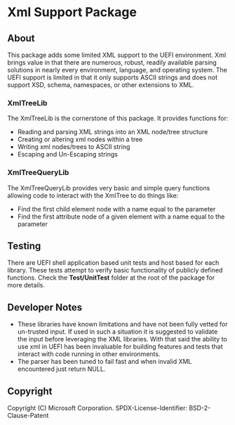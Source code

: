 # Xml Support Package

## About

This package adds some limited XML support to the UEFI environment.  Xml brings value in that there are numerous, robust, readily available parsing solutions in nearly every environment, language, and operating system.
The UEFI support is limited in that it only supports ASCII strings and does not support XSD, schema, namespaces, or other extensions to XML.

### XmlTreeLib

The XmlTreeLib is the cornerstone of this package.  It provides functions for:

* Reading and parsing XML strings into an XML node/tree structure
* Creating or altering xml nodes within a tree
* Writing xml nodes/trees to ASCII string
* Escaping and Un-Escaping strings

### XmlTreeQueryLib

The XmlTreeQueryLib provides very basic and simple query functions allowing code to interact
with the XmlTree to do things like:

* Find the first child element node with a name equal to the parameter
* Find the first attribute node of a given element with a name equal to the parameter

## Testing

There are UEFI shell application based unit tests and host based for each library.  These tests attempt to verify basic functionality of publicly defined functions.  Check the **Test/UnitTest** folder at the root of the package for more details.

## Developer Notes

* These libraries have known limitations and have not been fully vetted for un-trusted input.  If used in such a
situation it is suggested to validate the input before leveraging the XML libraries.  With that said the ability to use
xml in UEFI has been invaluable for building features and tests that interact with code running in other environments.
* The parser has been tuned to fail fast and when invalid XML encountered just return NULL.

## Copyright

Copyright (C) Microsoft Corporation.
SPDX-License-Identifier: BSD-2-Clause-Patent
